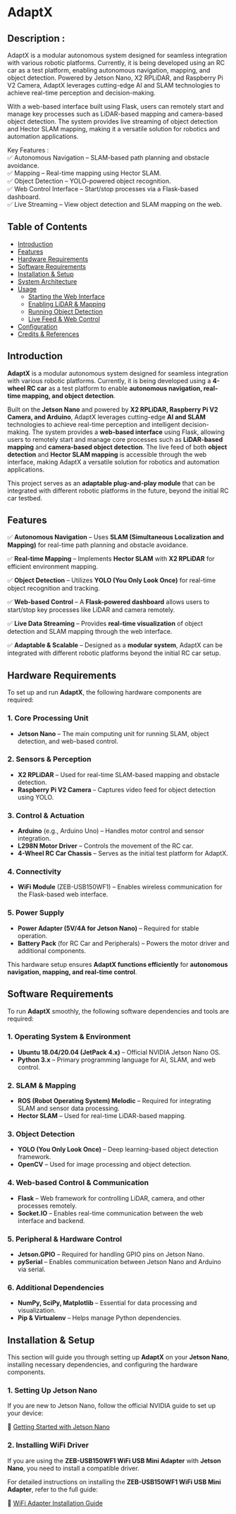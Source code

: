 # AdaptX

## Description :

AdaptX is a modular autonomous system designed for seamless integration with various robotic platforms. Currently, it is being developed using an RC car as a test platform, enabling autonomous navigation, mapping, and object detection. Powered by Jetson Nano, X2 RPLiDAR, and Raspberry Pi V2 Camera, AdaptX leverages cutting-edge AI and SLAM technologies to achieve real-time perception and decision-making.

With a web-based interface built using Flask, users can remotely start and manage key processes such as LiDAR-based mapping and camera-based object detection. The system provides live streaming of object detection and Hector SLAM mapping, making it a versatile solution for robotics and automation applications.

Key Features :<br> 
✅ Autonomous Navigation – SLAM-based path planning and obstacle avoidance.<br>
✅ Mapping – Real-time mapping using Hector SLAM.<br>
✅ Object Detection – YOLO-powered object recognition.<br>
✅ Web Control Interface – Start/stop processes via a Flask-based dashboard.<br>
✅ Live Streaming – View object detection and SLAM mapping on the web.


## Table of Contents
- [Introduction](#introduction)
- [Features](#features)
- [Hardware Requirements](#hardware-requirements)
- [Software Requirements](#software-requirements)
- [Installation & Setup](#installation--setup)
- [System Architecture](#system-architecture)
- [Usage](#usage)
  - [Starting the Web Interface](#starting-the-web-interface)
  - [Enabling LiDAR & Mapping](#enabling-lidar--mapping)
  - [Running Object Detection](#running-object-detection)
  - [Live Feed & Web Control](#live-feed--web-control)
- [Configuration](#configuration)
- [Credits & References](#credits--references)


## Introduction

**AdaptX** is a modular autonomous system designed for seamless integration with various robotic platforms. Currently, it is being developed using a **4-wheel RC car** as a test platform to enable **autonomous navigation, real-time mapping, and object detection**.

Built on the **Jetson Nano** and powered by **X2 RPLiDAR, Raspberry Pi V2 Camera, and Arduino**, AdaptX leverages cutting-edge **AI and SLAM** technologies to achieve real-time perception and intelligent decision-making. The system provides a **web-based interface** using Flask, allowing users to remotely start and manage core processes such as **LiDAR-based mapping** and **camera-based object detection**. The live feed of both **object detection** and **Hector SLAM mapping** is accessible through the web interface, making AdaptX a versatile solution for robotics and automation applications.

This project serves as an **adaptable plug-and-play module** that can be integrated with different robotic platforms in the future, beyond the initial RC car testbed.

## Features

✅ **Autonomous Navigation** – Uses **SLAM (Simultaneous Localization and Mapping)** for real-time path planning and obstacle avoidance.  

✅ **Real-time Mapping** – Implements **Hector SLAM** with **X2 RPLiDAR** for efficient environment mapping.  

✅ **Object Detection** – Utilizes **YOLO (You Only Look Once)** for real-time object recognition and tracking.  

✅ **Web-based Control** – A **Flask-powered dashboard** allows users to start/stop key processes like LiDAR and camera remotely.  

✅ **Live Data Streaming** – Provides **real-time visualization** of object detection and SLAM mapping through the web interface.  

✅ **Adaptable & Scalable** – Designed as a **modular system**, AdaptX can be integrated with different robotic platforms beyond the initial RC car setup.  

## Hardware Requirements  

To set up and run **AdaptX**, the following hardware components are required:  

### **1. Core Processing Unit**  
- **Jetson Nano** – The main computing unit for running SLAM, object detection, and web-based control.  

### **2. Sensors & Perception**  
- **X2 RPLiDAR** – Used for real-time SLAM-based mapping and obstacle detection.  
- **Raspberry Pi V2 Camera** – Captures video feed for object detection using YOLO.  

### **3. Control & Actuation**  
- **Arduino** (e.g., Arduino Uno) – Handles motor control and sensor integration.  
- **L298N Motor Driver** – Controls the movement of the RC car.  
- **4-Wheel RC Car Chassis** – Serves as the initial test platform for AdaptX.  

### **4. Connectivity**  
- **WiFi Module** (ZEB-USB150WF1) – Enables wireless communication for the Flask-based web interface.  

### **5. Power Supply**  
- **Power Adapter (5V/4A for Jetson Nano)** – Required for stable operation.  
- **Battery Pack** (for RC Car and Peripherals) – Powers the motor driver and additional components.  

This hardware setup ensures **AdaptX functions efficiently** for **autonomous navigation, mapping, and real-time control**.  

## Software Requirements  

To run **AdaptX** smoothly, the following software dependencies and tools are required:  

### **1. Operating System & Environment**  
- **Ubuntu 18.04/20.04 (JetPack 4.x)** – Official NVIDIA Jetson Nano OS.  
- **Python 3.x** – Primary programming language for AI, SLAM, and web control.  

### **2. SLAM & Mapping**  
- **ROS (Robot Operating System) Melodic** – Required for integrating SLAM and sensor data processing.  
- **Hector SLAM** – Used for real-time LiDAR-based mapping.  

### **3. Object Detection**  
- **YOLO (You Only Look Once)** – Deep learning-based object detection framework.  
- **OpenCV** – Used for image processing and object detection.  

### **4. Web-based Control & Communication**  
- **Flask** – Web framework for controlling LiDAR, camera, and other processes remotely.  
- **Socket.IO** – Enables real-time communication between the web interface and backend.  

### **5. Peripheral & Hardware Control**  
- **Jetson.GPIO** – Required for handling GPIO pins on Jetson Nano.  
- **pySerial** – Enables communication between Jetson Nano and Arduino via serial.  

### **6. Additional Dependencies**  
- **NumPy, SciPy, Matplotlib** – Essential for data processing and visualization.  
- **Pip & Virtualenv** – Helps manage Python dependencies.

## Installation & Setup  

This section will guide you through setting up **AdaptX** on your **Jetson Nano**, installing necessary dependencies, and configuring the hardware components.  

### **1. Setting Up Jetson Nano**  
If you are new to Jetson Nano, follow the official NVIDIA guide to set up your device:  

🔗 [Getting Started with Jetson Nano](https://developer.nvidia.com/embedded/learn/get-started-jetson-nano-devkit)

### **2. Installing WiFi Driver**  

If you are using the **ZEB-USB150WF1 WiFi USB Mini Adapter** with **Jetson Nano**, you need to install a compatible driver.

For detailed instructions on installing the **ZEB-USB150WF1 WiFi USB Mini Adapter**, refer to the full guide:  

🔗 [WiFi Adapter Installation Guide](./WiFiAdapter.md)




 



